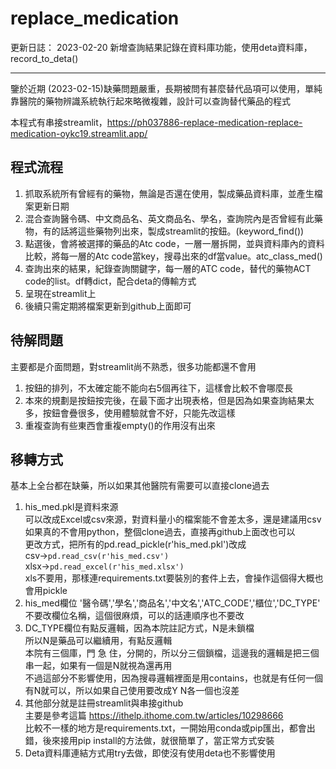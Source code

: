 # replace_medication

更新日誌：
2023-02-20 新增查詢結果記錄在資料庫功能，使用deta資料庫，record_to_deta()

---

鑒於近期 (2023-02-15)缺藥問題嚴重，長期被問有甚麼替代品項可以使用，單純靠醫院的藥物辨識系統執行起來略微複雜，設計可以查詢替代藥品的程式

本程式有串接streamlit，https://ph037886-replace-medication-replace-medication-oykc19.streamlit.app/

## 程式流程
1. 抓取系統所有曾經有的藥物，無論是否還在使用，製成藥品資料庫，並產生檔案更新日期
2. 混合查詢醫令碼、中文商品名、英文商品名、學名，查詢院內是否曾經有此藥物，有的話將這些藥物列出來，製成streamlit的按鈕。(keyword_find())
3. 點選後，會將被選擇的藥品的Atc code，一層一層拆開，並與資料庫內的資料比較，將每一層的Atc code當key，搜尋出來的df當value。atc_class_med()
4. 查詢出來的結果，紀錄查詢關鍵字，每一層的ATC code，替代的藥物ACT code的list。df轉dict，配合deta的傳輸方式
5. 呈現在streamlit上
6. 後續只需定期將檔案更新到github上面即可

## 待解問題
主要都是介面問題，對streamlit尚不熟悉，很多功能都還不會用  
1. 按鈕的排列，不太確定能不能向右5個再往下，這樣會比較不會哪麼長
2. 本來的規劃是按鈕按完後，在最下面才出現表格，但是因為如果查詢結果太多，按鈕會疊很多，使用體驗就會不好，只能先改這樣
3. 重複查詢有些東西會重複empty()的作用沒有出來

## 移轉方式
基本上全台都在缺藥，所以如果其他醫院有需要可以直接clone過去  
1. his_med.pkl是資料來源  
可以改成Excel或csv來源，對資料量小的檔案能不會差太多，還是建議用csv  
如果真的不會用python，整個clone過去，直接再github上面改也可以  
更改方式，把所有的pd.read_pickle(r'his_med.pkl')改成  
csv->```pd.read_csv(r'his_med.csv')```  
xlsx->```pd.read_excel(r'his_med.xlsx')```  
xls不要用，那樣連requirements.txt要裝別的套件上去，會操作這個得大概也會用pickle  
2. his_med欄位 '醫令碼','學名','商品名','中文名','ATC_CODE','櫃位','DC_TYPE'  
不要改欄位名稱，這個很麻煩，可以的話連順序也不要改  
3. DC_TYPE欄位有點反邏輯，因為本院註記方式，N是未鎖檔  
所以N是藥品可以繼續用，有點反邏輯  
本院有三個庫，門 急 住，分開的，所以分三個鎖檔，這邊我的邏輯是把三個串一起，如果有一個是N就視為還再用  
不過這部分不影響使用，因為搜尋邏輯裡面是用contains，也就是有任何一個有N就可以，所以如果自己使用要改成Y N各一個也沒差  
4. 其他部分就是註冊streamlit與串接github  
主要是參考這篇 https://ithelp.ithome.com.tw/articles/10298666  
比較不一樣的地方是requirements.txt，一開始用conda或pip匯出，都會出錯，後來接用pip install的方法做，就很簡單了，當正常方式安裝  
5. Deta資料庫連結方式用try去做，即使沒有使用deta也不影響使用  